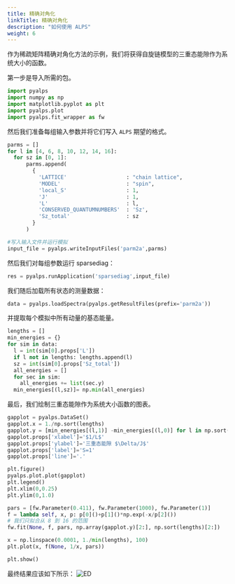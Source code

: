 ```yaml
---
title: 精确对角化
linkTitle: 精确对角化
description: "如何使用 ALPS"
weight: 6
---
```


作为稀疏矩阵精确对角化方法的示例，我们将获得自旋链模型的三重态能隙作为系统大小的函数。

第一步是导入所需的包。

```Python
import pyalps
import numpy as np
import matplotlib.pyplot as plt
import pyalps.plot
import pyalps.fit_wrapper as fw
```

然后我们准备每组输入参数并将它们写入 `ALPS` 期望的格式。
```Python
parms = []
for l in [4, 6, 8, 10, 12, 14, 16]:
  for sz in [0, 1]:
      parms.append(
        {
          'LATTICE'                   : "chain lattice",
          'MODEL'                     : "spin",
          'local_S'                   : 1,
          'J'                         : 1,
          'L'                         : l,
          'CONSERVED_QUANTUMNUMBERS'  : 'Sz',
          'Sz_total'                  : sz
        }
      )

#写入输入文件并运行模拟
input_file = pyalps.writeInputFiles('parm2a',parms)
```

然后我们对每组参数运行 sparsediag：
```Python
res = pyalps.runApplication('sparsediag',input_file)
```

我们随后加载所有状态的测量数据：
```Python
data = pyalps.loadSpectra(pyalps.getResultFiles(prefix='parm2a'))
```

并提取每个模拟中所有动量的基态能量。
```Python
lengths = []
min_energies = {}
for sim in data:
  l = int(sim[0].props['L'])
  if l not in lengths: lengths.append(l)
  sz = int(sim[0].props['Sz_total'])
  all_energies = []
  for sec in sim:
    all_energies += list(sec.y)
  min_energies[(l,sz)]= np.min(all_energies)
```

最后，我们绘制三重态能隙作为系统大小函数的图表。
```Python
gapplot = pyalps.DataSet()
gapplot.x = 1./np.sort(lengths)
gapplot.y = [min_energies[(l,1)] -min_energies[(l,0)] for l in np.sort(lengths)]
gapplot.props['xlabel']='$1/L$'
gapplot.props['ylabel']='三重态能隙 $\Delta/J$'
gapplot.props['label']='S=1'
gapplot.props['line']='.'

plt.figure()
pyalps.plot.plot(gapplot)
plt.legend()
plt.xlim(0,0.25)
plt.ylim(0,1.0)

pars = [fw.Parameter(0.411), fw.Parameter(1000), fw.Parameter(1)]
f = lambda self, x, p: p[0]()+p[1]()*np.exp(-x/p[2]())
# 我们只拟合从 8 到 16 的范围
fw.fit(None, f, pars, np.array(gapplot.y)[2:], np.sort(lengths)[2:])

x = np.linspace(0.0001, 1./min(lengths), 100)
plt.plot(x, f(None, 1/x, pars))

plt.show()
```

最终结果应该如下所示：
![ED](/figs/ED_spin.png)

